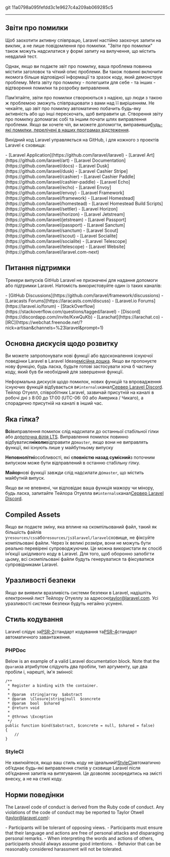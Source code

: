 git 11a0798a095fefdd3c1e9627c4a209ab069285c5

---

[comment]: <> (# Керівництво по Contribution)

[comment]: <> (-   [Звіти про помилки]&#40;#bug-reports&#41;)

[comment]: <> (-   [Питання для підтримки]&#40;#support-questions&#41;)

[comment]: <> (-   [Основна дискусія щодо розвитку]&#40;#core-development-discussion&#41;)

[comment]: <> (-   [Яка гілка?]&#40;#which-branch&#41;)

[comment]: <> (-   [Compiled Assets]&#40;#compiled-assets&#41;)

[comment]: <> (-   [Уразливості безпеки]&#40;#security-vulnerabilities&#41;)

[comment]: <> (-   [Стиль кодування]&#40;#coding-style&#41;)

[comment]: <> (    -   [PHPDoc]&#40;#phpdoc&#41;)

[comment]: <> (    -   [StyleCI]&#40;#styleci&#41;)

[comment]: <> (-   [Норми поведінки]&#40;#code-of-conduct&#41;)

<a name="bug-reports"></a>

## Звіти про помилки

Щоб заохотити активну співпрацю, Laravel настійно заохочує запити на виклик, а не лише повідомлення про помилки. "Звіти про помилки" також можуть надсилатися у формі запиту на вилучення, що містить невдалий тест.

Однак, якщо ви подаєте звіт про помилку, ваша проблема повинна містити заголовок та чіткий опис проблеми. Ви також повинні включити якомога більше відповідної інформації та зразок коду, який демонструє проблему. Мета звіту про помилку - полегшити для себе - та інших - відтворення помилки та розробку виправлення.

Пам’ятайте, звіти про помилки створюються з надією, що люди з такою ж проблемою зможуть співпрацювати з вами над її вирішенням. Не чекайте, що звіт про помилку автоматично побачить будь-яку активність або що інші перескочать, щоб виправити це. Створення звіту про помилку допомагає собі та іншим почати шлях виправлення проблеми. Якщо ви хочете чіп, ви можете допомогти, виправивши[будь-які помилки, перелічені в наших програмах відстеження](https://github.com/issues?q=is%3Aopen+is%3Aissue+label%3Abug+user%3Alaravel).

Вихідний код Laravel управляється на GitHub, і для кожного з проектів Laravel є сховища:

<div class="content-list" markdown="1">
- [Laravel Application](https://github.com/laravel/laravel)
- [Laravel Art](https://github.com/laravel/art)
- [Laravel Documentation](https://github.com/laravel/docs)
- [Laravel Dusk](https://github.com/laravel/dusk)
- [Laravel Cashier Stripe](https://github.com/laravel/cashier)
- [Laravel Cashier Paddle](https://github.com/laravel/cashier-paddle)
- [Laravel Echo](https://github.com/laravel/echo)
- [Laravel Envoy](https://github.com/laravel/envoy)
- [Laravel Framework](https://github.com/laravel/framework)
- [Laravel Homestead](https://github.com/laravel/homestead)
- [Laravel Homestead Build Scripts](https://github.com/laravel/settler)
- [Laravel Horizon](https://github.com/laravel/horizon)
- [Laravel Jetstream](https://github.com/laravel/jetstream)
- [Laravel Passport](https://github.com/laravel/passport)
- [Laravel Sanctum](https://github.com/laravel/sanctum)
- [Laravel Scout](https://github.com/laravel/scout)
- [Laravel Socialite](https://github.com/laravel/socialite)
- [Laravel Telescope](https://github.com/laravel/telescope)
- [Laravel Website](https://github.com/laravel/laravel.com-next)
</div>

<a name="support-questions"></a>

## Питання підтримки

Трекери випусків GitHub Laravel не призначені для надання допомоги або підтримки Laravel. Натомість використовуйте один із таких каналів:

<div class="content-list" markdown="1">
- [GitHub Discussions](https://github.com/laravel/framework/discussions)
- [Laracasts Forums](https://laracasts.com/discuss)
- [Laravel.io Forums](https://laravel.io/forum)
- [StackOverflow](https://stackoverflow.com/questions/tagged/laravel)
- [Discord](https://discordapp.com/invite/KxwQuKb)
- [Larachat](https://larachat.co)
- [IRC](https://webchat.freenode.net/?nick=artisan&channels=%23laravel&prompt=1)
</div>

<a name="core-development-discussion"></a>

## Основна дискусія щодо розвитку

Ви можете запропонувати нові функції або вдосконалення існуючої поведінки Laravel в Laravel Ideas[емісійна дошка](https://github.com/laravel/ideas/issues). Якщо ви пропонуєте нову функцію, будь ласка, будьте готові застосувати хоча б частину коду, який був би необхідний для завершення функції.

Неформальна дискусія щодо помилок, нових функцій та впровадження існуючих функцій відбувається в`#internals`канал[Сервер Laravel Discord](https://discordapp.com/invite/mPZNm7A). Тейлор Отуелл, співробітник Laravel, зазвичай присутній на каналі в робочі дні з 8:00 до 17:00 (UTC-06: 00 або Америка / Чикаго), а спорадично присутній на каналі в інший час.

<a name="which-branch"></a>

## Яка гілка?

**Всі**виправлення помилок слід надсилати до останньої стабільної гілки або до[поточна філія LTS](/docs/{{version}}/releases#support-policy). Виправлення помилок повинно відбуватися**ніколи**відправити до`master`, якщо вони не виправлять функції, які існують лише у майбутньому випуску

**Неповнолітні**особливості, які є**повністю назад сумісний**з поточним випуском може бути відправлений в останню стабільну гілку.

**Майор**нові функції завжди слід надсилати до`master`, що містить майбутній випуск.

Якщо ви не впевнені, чи відповідає ваша функція мажору чи мінору, будь ласка, запитайте Тейлора Отуелла в`#internals`канал[Сервер Laravel Discord](https://discordapp.com/invite/mPZNm7A).

<a name="compiled-assets"></a>

## Compiled Assets

Якщо ви подаєте зміну, яка вплине на скомпільований файл, такий як більшість файлів у`resources/css`або`resources/js`з`laravel/laravel`сховище, не фіксуйте компільовані файли. Через їх великі розміри, вони не можуть бути реально перевірені супроводжуючим. Це можна використати як спосіб ін’єкції шкідливого коду в Laravel. Для того, щоб оборонно запобігти цьому, всі скомпільовані файли будуть генеруватися та фіксуватися супровідниками Laravel.

<a name="security-vulnerabilities"></a>

## Уразливості безпеки

Якщо ви виявили вразливість системи безпеки в Laravel, надішліть електронний лист Тейлору Отуеллу за адресою<a href="mailto:taylor@laravel.com">taylor@laravel.com</a>. Усі уразливості системи безпеки будуть негайно усунені.

<a name="coding-style"></a>

## Стиль кодування

Laravel слідує за[PSR-2](https://github.com/php-fig/fig-standards/blob/master/accepted/PSR-2-coding-style-guide.md)стандарт кодування та[PSR-4](https://github.com/php-fig/fig-standards/blob/master/accepted/PSR-4-autoloader.md)стандарт автоматичного завантаження.

<a name="phpdoc"></a>

### PHPDoc

Below is an example of a valid Laravel documentation block. Note that the `@param`за атрибутом слідують два пробіли, тип аргументу, ще два пробіли і, нарешті, ім'я змінної:

    /**
     * Register a binding with the container.
     *
     * @param  string|array  $abstract
     * @param  \Closure|string|null  $concrete
     * @param  bool  $shared
     * @return void
     *
     * @throws \Exception
     */
    public function bind($abstract, $concrete = null, $shared = false)
    {
        //
    }

<a name="styleci"></a>

### StyleCI

Не хвилюйтеся, якщо ваш стиль коду не ідеальний\![StyleCI](https://styleci.io/)автоматично об’єднає будь-які виправлення стилів у сховище Laravel після об’єднання запитів на витягування. Це дозволяє зосередитись на змісті внеску, а не на стилі коду.

<a name="code-of-conduct"></a>

## Норми поведінки

The Laravel code of conduct is derived from the Ruby code of conduct. Any violations of the code of conduct may be reported to Taylor Otwell ([taylor@laravel.com](mailto:taylor@laravel.com)):

<div class="content-list" markdown="1">
- Participants will be tolerant of opposing views.
- Participants must ensure that their language and actions are free of personal attacks and disparaging personal remarks.
- When interpreting the words and actions of others, participants should always assume good intentions.
- Behavior that can be reasonably considered harassment will not be tolerated.
</div>
